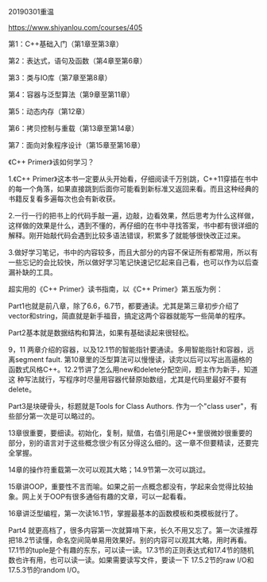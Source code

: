 20190301重温

https://www.shiyanlou.com/courses/405

第1：C++基础入门（第1章至第3章）

第2：表达式，语句及函数（第4章至第6章）

第3：类与IO库（第7章至第8章）

第4：容器与泛型算法（第9章至第11章）

第5：动态内存（第12章）

第6：拷贝控制与重载（第13章至第14章）

第7：面向对象程序设计（第15章至第16章）



《C++ Primer》该如何学习？

1.《C++ Primer》这本书一定要从头开始看，仔细阅读千万别跳，C++11穿插在书中的每一个角落，如果直接跳到后面你可能看到新标准又返回来看。而且这种经典的书籍反复看多遍每次也会有新收获。

2.一行一行的把书上的代码手敲一遍，边敲，边看效果，然后思考为什么这样做，这样做的效果是什么，遇到不懂的，再仔细的在书中寻找答案，书中都有很详细的解释。刚开始敲代码会遇到比较多语法错误，积累多了就能够很快改正过来。

3.做好学习笔记，书中的内容较多，而且大部分的内容不保证所有都常用，所以有一些忘记的会比较快，所以做好学习笔记快速记忆起来自己看，也可以作为以后查漏补缺的工具。



超实用的《C++ Primer》读书指南，以《C++ Primer》第五版为例：



Part1也就是前八章，除了6.6，6.7节，都要通读。尤其是第三章初步介绍了vector和string，简直就是新手福音，搞定这两个容器就能写一些简单的程序。



Part2基本就是数据结构和算法，如果有基础读起来很轻松。

9，11 两章介绍的容器，以及12.1节的智能指针要通读。多用智能指针和容器，远离segment fault. 第10章里的泛型算法可以慢慢读，读完以后可以写出高逼格的函数式风格C++。12.2节讲了怎么用new和delete分配空间，题主作为新手，知道这 种写法就行，写程序时尽量用容器代替原始数组，尤其是代码里最好不要有delete。



Part3是块硬骨头，标题就是Tools for Class Authors. 作为一个"class user"，有些部分第一次是可以略过的。

13章很重要，要细读。初始化，复制，赋值，右值引用是C++里很微妙很重要的部分，别的语言对于这些概念很少有区分得这么细的。这一章不但要精读，还要完全掌握。

14章的操作符重载第一次可以观其大略；14.9节第一次可以跳过。

15章讲OOP，重要性不言而喻。如果之前一点概念都没有，学起来会觉得比较抽象。网上关于OOP有很多通俗有趣的文章，可以一起看看。

16章讲泛型编程，第一次读16.1节，掌握最基本的函数模板和类模板就行了。



Part4 就更高档了，很多内容第一次就算啃下来，长久不用又忘了。第一次读推荐把18.2节读懂，命名空间简单易用效果好。别的内容可以观其大略，用时再看。 17.1节的tuple是个有趣的东东，可以读一读。17.3节的正则表达式和17.4节的随机数也许有用，也可以读一读。如果需要读写文件，要读一下 17.5.2节的raw I/O和17.5.3节的random I/O。

